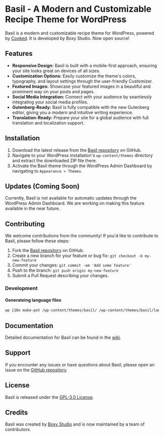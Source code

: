 # Basil - A Modern and Customizable Recipe Theme for WordPress

Basil is a modern and customizable recipe theme for WordPress, powered by [Cooked](https://github.com/XjSv/Cooked). It is developed by Boxy Studio. Now open source!

## Features

- **Responsive Design:** Basil is built with a mobile-first approach, ensuring your site looks great on devices of all sizes.
- **Customization Options:** Easily customize the theme's colors, typography, and layout settings through the user-friendly Customizer.
- **Featured Images:** Showcase your featured images in a beautiful and prominent way on your posts and pages.
- **Social Media Integration:** Connect with your audience by seamlessly integrating your social media profiles.
- **Gutenberg-Ready:** Basil is fully compatible with the new Gutenberg editor, giving you a modern and intuitive writing experience.
- **Translation-Ready:** Prepare your site for a global audience with full translation and localization support.

## Installation

1. Download the latest release from the [Basil repository](https://github.com/XjSv/Basil) on GitHub.
2. Navigate to your WordPress installation's `wp-content/themes` directory and extract the downloaded ZIP file there.
3. Activate the Basil theme through the WordPress Admin Dashboard by navigating to `Appearance > Themes`.

## Updates (Coming Soon)

Currently, Basil is not available for automatic updates through the WordPress Admin Dashboard. We are working on making this feature available in the near future.

## Contributing

We welcome contributions from the community! If you'd like to contribute to Basil, please follow these steps:

1. Fork the [Basil repository](https://github.com/XjSv/Basil) on GitHub.
2. Create a new branch for your feature or bug fix: `git checkout -b my-new-feature`
3. Commit your changes: `git commit -am 'Add some feature'`
4. Push to the branch: `git push origin my-new-feature`
5. Submit a Pull Request describing your changes.

### Development
#### Generateing language files
``` bash
wp i18n make-pot /wp-content/themes/basil/ /wp-content/themes/basil/languages/basil.pot
```

## Documentation

Detailed documentation for Basil can be found in the [wiki](https://github.com/XjSv/Basil/wiki).

## Support

If you encounter any issues or have questions about Basil, please open an issue on the [GitHub repository](https://github.com/XjSv/Basil/issues).

## License

Basil is released under the [GPL-3.0 License](https://github.com/XjSv/Basil/blob/main/LICENSE).

## Credits

Basil was created by [Boxy Studio](https://www.boxystudio.com) and is now maintained by a team of contributors.
